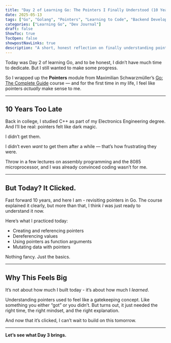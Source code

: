 ```yaml
---
title: "Day 2 of Learning Go: The Pointers I Finally Understood (10 Years Later)"
date: 2025-05-13
tags: ["Go", "Golang", "Pointers", "Learning to Code", "Backend Development"]
categories: ["Learning Go", "Dev Journal"]
draft: false
ShowToc: true
TocOpen: false
showpostNavLinks: true
description: "A short, honest reflection on finally understanding pointers in Go — a concept that I picked up after a decade."
---
```


Today was Day 2 of learning Go, and to be honest, I didn’t have much time to dedicate. But I still wanted to make some progress.

So I wrapped up the **Pointers** module from Maximilian Schwarzmüller’s [Go: The Complete Guide](https://www.udemy.com/course/go-the-complete-guide/) course — and for the first time in my life, I feel like pointers _actually_ make sense to me.

---

## 10 Years Too Late

Back in college, I studied C++ as part of my Electronics Engineering degree. And I’ll be real: pointers felt like dark magic.

I didn’t get them.

I didn’t even _want_ to get them after a while — that’s how frustrating they were.

Throw in a few lectures on assembly programming and the 8085 microprocessor, and I was already convinced coding wasn’t for me.

---

## But Today? It Clicked.

Fast forward 10 years, and here I am - revisiting pointers in Go. The course explained it clearly, but more than that, I think _I_ was just ready to understand it now.

Here’s what I practiced today:

- Creating and referencing pointers
- Dereferencing values
- Using pointers as function arguments
- Mutating data with pointers

Nothing fancy. Just the basics.

---

## Why This Feels Big

It’s not about how much I built today - it’s about how much I _learned_.

Understanding pointers used to feel like a gatekeeping concept. Like something you either “got” or you didn’t. But turns out, it just needed the right time, the right mindset, and the right explanation.

And now that it’s clicked, I can’t wait to build on this tomorrow.

---

**Let’s see what Day 3 brings.**
